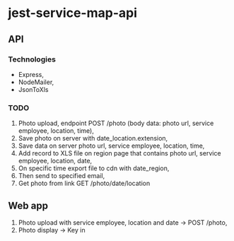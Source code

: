 # jest-service-map-api

## API

### Technologies
- Express,
- NodeMailer,
- JsonToXls

### TODO
1. Photo upload, endpoint POST /photo (body data: photo url, service employee, location, time),
3. Save photo on server with date_location.extension,
4. Save data on server photo url, service employee, location, time,
5. Add record to XLS file on region page that contains photo url, service employee, location, date,
6. On specific time export file to cdn with date_region,
7. Then send to specified email,
8. Get photo from link GET /photo/date/location

## Web app

1. Photo upload with service employee, location and date -> POST /photo,
2. Photo display -> Key in 
